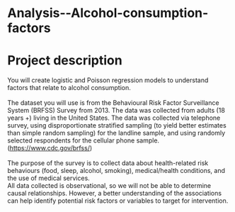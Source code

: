 # Analysis--Alcohol-consumption-factors
# Project description

You will create logistic and Poisson regression models to understand factors that relate to alcohol consumption.  
<br>
The dataset you will use is from the Behavioural Risk Factor Surveillance System (BRFSS) Survey from 2013. The data was collected from adults (18 years +) living in the United States. The data was collected via telephone survey, using disproportionate stratified sampling (to yield better estimates than simple random sampling) for the landline sample, and using randomly selected respondents for the cellular phone sample. (https://www.cdc.gov/brfss/)  
<br>
The purpose of the survey is to collect data about health-related risk behaviours (food, sleep, alcohol, smoking), medical/health conditions, and the use of medical services. 
<br>
All data collected is observational, so we will not be able to determine causal relationships. However, a better understanding of the associations can help identify potential risk factors or variables to target for intervention.   
